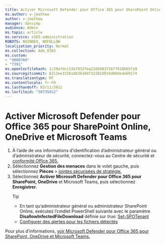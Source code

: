 ```yaml
---
title: Activer Microsoft Defender pour Office 365 pour SharePoint Online, OneDrive et Microsoft Teams
ms.author: v-jmathew
author: v-jmathew
manager: dansimp
audience: Admin
ms.topic: article
ms.service: o365-administration
ROBOTS: NOINDEX, NOFOLLOW
localization_priority: Normal
ms.collection: Adm_O365
ms.custom:
- "9000760"
- "7391"
ms.openlocfilehash: 1c29afdcc52e7032fea22d698371677918665fa9
ms.sourcegitcommit: 6312ee31561db36104f32282d019d069ede69174
ms.translationtype: MT
ms.contentlocale: fr-FR
ms.lasthandoff: 03/11/2021
ms.locfileid: "50735812"
---
```

# <a name="enable-microsoft-defender-for-office-365-for-sharepoint-online-onedrive-and-microsoft-teams"></a>Activer Microsoft Defender pour Office 365 pour SharePoint Online, OneDrive et Microsoft Teams

1. À l’aide de vos informations d’identification d’administrateur général ou d’administrateur de sécurité, connectez-vous au Centre de sécurité et [conformité Office 365.](https://protection.office.com/)
2. Sélectionnez **Gestion des menaces** dans le volet gauche, puis sélectionnez **Pièces**  >  [jointes sécurisées de stratégie.](https://protection.office.com/safeattachment)
3. Sélectionnez **Activer Microsoft Defender pour Office 365 pour SharePoint, OneDrive** et Microsoft Teams, puis sélectionnez **Enregistrer.**
    > [!TIP]
    >
    > - En tant qu’administrateur général ou administrateur SharePoint Online, exécutez l’cmdlet PowerShell suivante avec le paramètre **DisallowInfectedFileDownload** définie sur *true*: [Set-SPOTenant](https://go.microsoft.com/fwlink/?linkid=2092301)
    > - [Configurer des alertes pour les fichiers détectés](https://go.microsoft.com/fwlink/?linkid=2092110)

Pour plus d’informations, [voir Microsoft Defender pour Office 365 pour SharePoint, OneDrive et Microsoft Teams.](https://go.microsoft.com/fwlink/?linkid=2092041)
